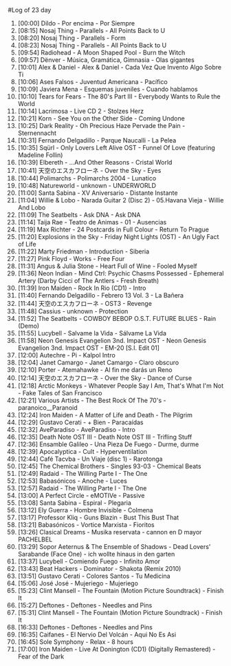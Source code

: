#Log of 23 day

1. [00:00] Dildo - Por encima - Por Siempre
1. [08:15] Nosaj Thing - Parallels - All Points Back to U
1. [08:20] Nosaj Thing - Parallels - Form
1. [08:23] Nosaj Thing - Parallels - All Points Back to U
1. [09:54] Radiohead - A Moon Shaped Pool - Burn the Witch
1. [09:57] Dënver - Música, Gramática, Gimnasia - Olas gigantes
1. [10:01] Alex & Daniel - Alex & Daniel - Cada Vez Que Invento Algo Sobre Ti
1. [10:06] Ases Falsos - Juventud Americana - Pacífico
1. [10:09] Javiera Mena - Esquemas juveniles - Cuando hablamos
1. [10:10] Tears for Fears - The 80's Part III - Everybody Wants to Rule the World
1. [10:14] Lacrimosa - Live CD 2 - Stolzes Herz
1. [10:21] Korn - See You on the Other Side - Coming Undone
1. [10:25] Dark Reality - Oh Precious Haze Pervade the Pain - Sternennacht
1. [10:31] Fernando Delgadillo - Parque Naucalli - La Pelea
1. [10:35] Sqürl - Only Lovers Left Alive OST - Funnel Of Love (featuring Madeline Follin)
1. [10:39] Elbereth - ...And Other Reasons - Cristal World
1. [10:41] 天空のエスカフローネ - Over the Sky - Eyes
1. [10:44] Polimarchs - Polimarchs 2004 - Lunatico
1. [10:48] Natureworld - unknown - UNDERWORLD
1. [11:00] Santa Sabina - XV Aniversario - Distante Instante
1. [11:04] Willie & Lobo - Narada Guitar 2 (Disc 2) - 05.Havana Vieja - Willie And Lobo
1. [11:09] The Seatbelts - Ask DNA - Ask DNA
1. [11:14] Taija Rae - Teatro de Animas - 01 - Ausencias
1. [11:19] Max Richter - 24 Postcards in Full Colour - Return To Prague
1. [11:20] Explosions in the Sky - Friday Night Lights (OST) - An Ugly Fact of Life
1. [11:22] Marty Friedman - Introduction - Siberia
1. [11:27] Pink Floyd - Works - Free Four
1. [11:31] Angus & Julia Stone - Heart Full of Wine - Fooled Myself
1. [11:36] Neon Indian - Mind Ctrl: Psychic Chasms Possessed - Ephemeral Artery (Darby Cicci of The Antlers - Fresh Breath)
1. [11:39] Iron Maiden - Rock In Rio (CD1) - Intro
1. [11:40] Fernando Delgadillo - Febrero 13 Vol. 3 - La Bañera
1. [11:44] 天空のエスカフローネ - OST3 - Revenge
1. [11:48] Cassius - unknown - Protection
1. [11:52] The Seatbelts - COWBOY BEBOP O.S.T. FUTURE BLUES - Rain (Demo)
1. [11:55] Lucybell - Salvame la Vida - Sálvame La Vida
1. [11:58] Neon Genesis Evangelion 3nd. Impact OST - Neon Genesis Evangelion 3nd. Impact OST - EM-20 [S.I. Edit 01]
1. [12:00] Autechre - Pi - Kalpol Intro
1. [12:04] Janet Camargo - Janet Camargo - Claro obscuro
1. [12:10] Porter - Atemahawke - Al fin me darás un Reno
1. [12:14] 天空のエスカフローネ - Over the Sky - Dance of Curse
1. [12:18] Arctic Monkeys - Whatever People Say I Am, That's What I'm Not - Fake Tales of San Francisco
1. [12:21] Various Artists - The Best Rock Of The 70's - paranoico__Paranoid
1. [12:24] Iron Maiden - A Matter of Life and Death - The Pilgrim
1. [12:29] Gustavo Cerati - + Bien - Paracaídas
1. [12:32] AveParadiso - AveParadiso - Intro
1. [12:35] Death Note OST III - Death Note OST III - Trifling Stuff
1. [12:36] Ensamble Galileo - Una Pieza De Fuego - Durme, durme
1. [12:39] Apocalyptica - Cult - Hyperventilation
1. [12:44] Café Tacvba - Un Viaje (disc 1) - Rarotonga
1. [12:45] The Chemical Brothers - Singles 93-03 - Chemical Beats
1. [12:49] Radaid - The Willing Parte I - The One
1. [12:53] Babasónicos - Anoche - Luces
1. [12:57] Radaid - The Willing Parte I - The One
1. [13:00] A Perfect Circle - eMOTIVe - Passive
1. [13:08] Santa Sabina - Espiral - Plegaria
1. [13:12] Ely Guerra - Hombre Invisible - Colmena
1. [13:17] Professor Kliq - Guns Blazin - Bust This Bust That
1. [13:21] Babasónicos - Vortice Marxista - Fioritos
1. [13:26] Clasical Dreams - Musika reservata - cannon en D mayor PACHELBEL
1. [13:29] Sopor Aeternus & The Ensemble of Shadows - Dead Lovers' Sarabande (Face One) - ich wollte hinaus in den garten
1. [13:37] Lucybell - Comiendo Fuego - Infinito Amor
1. [13:43] Beat Hackers - Dominator - Shakota (Remix 2010)
1. [13:51] Gustavo Cerati - Colores Santos - Tu Medicina
1. [15:06] José José - Mujeriego - Mujeriego
1. [15:23] Clint Mansell - The Fountain (Motion Picture Soundtrack) - Finish It
1. [15:27] Deftones - Deftones - Needles and Pins
1. [15:31] Clint Mansell - The Fountain (Motion Picture Soundtrack) - Finish It
1. [16:33] Deftones - Deftones - Needles and Pins
1. [16:35] Caifanes - El Nervio Del Volcán - Aqui No Es Asi
1. [16:45] Sole Symphony - Relax - 8 hours
1. [17:00] Iron Maiden - Live At Donington (CD1) (Digitally Remastered) - Fear of the Dark
